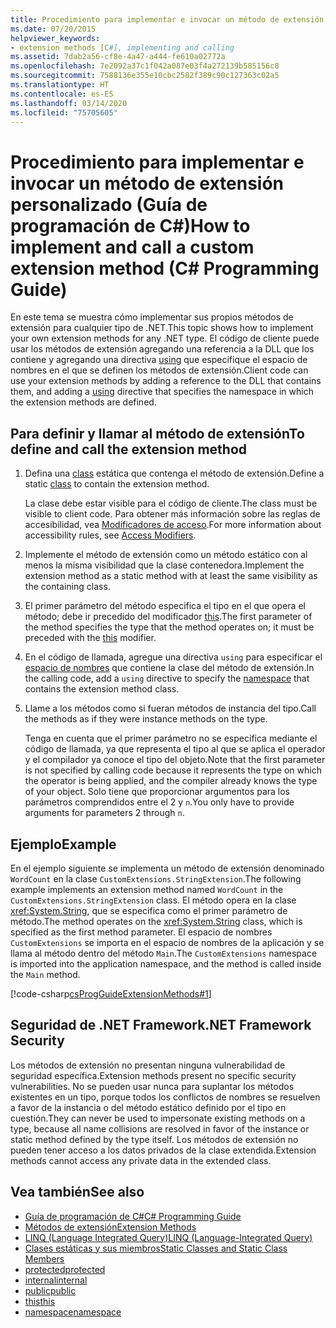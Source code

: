 ```yaml
---
title: Procedimiento para implementar e invocar un método de extensión personalizado - Guía de programación de C#
ms.date: 07/20/2015
helpviewer_keywords:
- extension methods [C#], implementing and calling
ms.assetid: 7dab2a56-cf8e-4a47-a444-fe610a02772a
ms.openlocfilehash: 7e2092a37c1f042a087e03f4a272139b585156c8
ms.sourcegitcommit: 7588136e355e10cbc2582f389c90c127363c02a5
ms.translationtype: HT
ms.contentlocale: es-ES
ms.lasthandoff: 03/14/2020
ms.locfileid: "75705605"
---
```

# <a name="how-to-implement-and-call-a-custom-extension-method-c-programming-guide"></a><span data-ttu-id="0ec9c-102">Procedimiento para implementar e invocar un método de extensión personalizado (Guía de programación de C#)</span><span class="sxs-lookup"><span data-stu-id="0ec9c-102">How to implement and call a custom extension method (C# Programming Guide)</span></span>
<span data-ttu-id="0ec9c-103">En este tema se muestra cómo implementar sus propios métodos de extensión para cualquier tipo de .NET.</span><span class="sxs-lookup"><span data-stu-id="0ec9c-103">This topic shows how to implement your own extension methods for any .NET type.</span></span> <span data-ttu-id="0ec9c-104">El código de cliente puede usar los métodos de extensión agregando una referencia a la DLL que los contiene y agregando una directiva [using](../../language-reference/keywords/using-directive.md) que especifique el espacio de nombres en el que se definen los métodos de extensión.</span><span class="sxs-lookup"><span data-stu-id="0ec9c-104">Client code can use your extension methods by adding a reference to the DLL that contains them, and adding a [using](../../language-reference/keywords/using-directive.md) directive that specifies the namespace in which the extension methods are defined.</span></span>  
  
## <a name="to-define-and-call-the-extension-method"></a><span data-ttu-id="0ec9c-105">Para definir y llamar al método de extensión</span><span class="sxs-lookup"><span data-stu-id="0ec9c-105">To define and call the extension method</span></span>  
  
1. <span data-ttu-id="0ec9c-106">Defina una [class](./static-classes-and-static-class-members.md) estática que contenga el método de extensión.</span><span class="sxs-lookup"><span data-stu-id="0ec9c-106">Define a static [class](./static-classes-and-static-class-members.md) to contain the extension method.</span></span>  
  
     <span data-ttu-id="0ec9c-107">La clase debe estar visible para el código de cliente.</span><span class="sxs-lookup"><span data-stu-id="0ec9c-107">The class must be visible to client code.</span></span> <span data-ttu-id="0ec9c-108">Para obtener más información sobre las reglas de accesibilidad, vea [Modificadores de acceso](./access-modifiers.md).</span><span class="sxs-lookup"><span data-stu-id="0ec9c-108">For more information about accessibility rules, see [Access Modifiers](./access-modifiers.md).</span></span>  
  
2. <span data-ttu-id="0ec9c-109">Implemente el método de extensión como un método estático con al menos la misma visibilidad que la clase contenedora.</span><span class="sxs-lookup"><span data-stu-id="0ec9c-109">Implement the extension method as a static method with at least the same visibility as the containing class.</span></span>  
  
3. <span data-ttu-id="0ec9c-110">El primer parámetro del método especifica el tipo en el que opera el método; debe ir precedido del modificador [this](../../language-reference/keywords/this.md).</span><span class="sxs-lookup"><span data-stu-id="0ec9c-110">The first parameter of the method specifies the type that the method operates on; it must be preceded with the [this](../../language-reference/keywords/this.md) modifier.</span></span>  
  
4. <span data-ttu-id="0ec9c-111">En el código de llamada, agregue una directiva `using` para especificar el [espacio de nombres](../../language-reference/keywords/namespace.md) que contiene la clase del método de extensión.</span><span class="sxs-lookup"><span data-stu-id="0ec9c-111">In the calling code, add a `using` directive to specify the [namespace](../../language-reference/keywords/namespace.md) that contains the extension method class.</span></span>  
  
5. <span data-ttu-id="0ec9c-112">Llame a los métodos como si fueran métodos de instancia del tipo.</span><span class="sxs-lookup"><span data-stu-id="0ec9c-112">Call the methods as if they were instance methods on the type.</span></span>  
  
     <span data-ttu-id="0ec9c-113">Tenga en cuenta que el primer parámetro no se especifica mediante el código de llamada, ya que representa el tipo al que se aplica el operador y el compilador ya conoce el tipo del objeto.</span><span class="sxs-lookup"><span data-stu-id="0ec9c-113">Note that the first parameter is not specified by calling code because it represents the type on which the operator is being applied, and the compiler already knows the type of your object.</span></span> <span data-ttu-id="0ec9c-114">Solo tiene que proporcionar argumentos para los parámetros comprendidos entre el 2 y `n`.</span><span class="sxs-lookup"><span data-stu-id="0ec9c-114">You only have to provide arguments for parameters 2 through `n`.</span></span>  
  
## <a name="example"></a><span data-ttu-id="0ec9c-115">Ejemplo</span><span class="sxs-lookup"><span data-stu-id="0ec9c-115">Example</span></span>  
 <span data-ttu-id="0ec9c-116">En el ejemplo siguiente se implementa un método de extensión denominado `WordCount` en la clase `CustomExtensions.StringExtension`.</span><span class="sxs-lookup"><span data-stu-id="0ec9c-116">The following example implements an extension method named `WordCount` in the `CustomExtensions.StringExtension` class.</span></span> <span data-ttu-id="0ec9c-117">El método opera en la clase <xref:System.String>, que se especifica como el primer parámetro de método.</span><span class="sxs-lookup"><span data-stu-id="0ec9c-117">The method operates on the <xref:System.String> class, which is specified as the first method parameter.</span></span> <span data-ttu-id="0ec9c-118">El espacio de nombres `CustomExtensions` se importa en el espacio de nombres de la aplicación y se llama al método dentro del método `Main`.</span><span class="sxs-lookup"><span data-stu-id="0ec9c-118">The `CustomExtensions` namespace is imported into the application namespace, and the method is called inside the `Main` method.</span></span>  
  
 [!code-csharp[csProgGuideExtensionMethods#1](~/samples/snippets/csharp/VS_Snippets_VBCSharp/csProgGuideExtensionMethods/cs/extensionmethods.cs#1)]  
  
## <a name="net-framework-security"></a><span data-ttu-id="0ec9c-119">Seguridad de .NET Framework</span><span class="sxs-lookup"><span data-stu-id="0ec9c-119">.NET Framework Security</span></span>  
 <span data-ttu-id="0ec9c-120">Los métodos de extensión no presentan ninguna vulnerabilidad de seguridad específica.</span><span class="sxs-lookup"><span data-stu-id="0ec9c-120">Extension methods present no specific security vulnerabilities.</span></span> <span data-ttu-id="0ec9c-121">No se pueden usar nunca para suplantar los métodos existentes en un tipo, porque todos los conflictos de nombres se resuelven a favor de la instancia o del método estático definido por el tipo en cuestión.</span><span class="sxs-lookup"><span data-stu-id="0ec9c-121">They can never be used to impersonate existing methods on a type, because all name collisions are resolved in favor of the instance or static method defined by the type itself.</span></span> <span data-ttu-id="0ec9c-122">Los métodos de extensión no pueden tener acceso a los datos privados de la clase extendida.</span><span class="sxs-lookup"><span data-stu-id="0ec9c-122">Extension methods cannot access any private data in the extended class.</span></span>  
  
## <a name="see-also"></a><span data-ttu-id="0ec9c-123">Vea también</span><span class="sxs-lookup"><span data-stu-id="0ec9c-123">See also</span></span>

- [<span data-ttu-id="0ec9c-124">Guía de programación de C#</span><span class="sxs-lookup"><span data-stu-id="0ec9c-124">C# Programming Guide</span></span>](../index.md)
- [<span data-ttu-id="0ec9c-125">Métodos de extensión</span><span class="sxs-lookup"><span data-stu-id="0ec9c-125">Extension Methods</span></span>](./extension-methods.md)
- [<span data-ttu-id="0ec9c-126">LINQ (Language Integrated Query)</span><span class="sxs-lookup"><span data-stu-id="0ec9c-126">LINQ (Language-Integrated Query)</span></span>](../../linq/linq-in-csharp.md)
- [<span data-ttu-id="0ec9c-127">Clases estáticas y sus miembros</span><span class="sxs-lookup"><span data-stu-id="0ec9c-127">Static Classes and Static Class Members</span></span>](./static-classes-and-static-class-members.md)
- [<span data-ttu-id="0ec9c-128">protected</span><span class="sxs-lookup"><span data-stu-id="0ec9c-128">protected</span></span>](../../language-reference/keywords/protected.md)
- [<span data-ttu-id="0ec9c-129">internal</span><span class="sxs-lookup"><span data-stu-id="0ec9c-129">internal</span></span>](../../language-reference/keywords/internal.md)
- [<span data-ttu-id="0ec9c-130">public</span><span class="sxs-lookup"><span data-stu-id="0ec9c-130">public</span></span>](../../language-reference/keywords/public.md)
- [<span data-ttu-id="0ec9c-131">this</span><span class="sxs-lookup"><span data-stu-id="0ec9c-131">this</span></span>](../../language-reference/keywords/this.md)
- [<span data-ttu-id="0ec9c-132">namespace</span><span class="sxs-lookup"><span data-stu-id="0ec9c-132">namespace</span></span>](../../language-reference/keywords/namespace.md)
